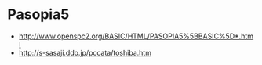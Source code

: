 # Pasopia5

* http://www.openspc2.org/BASIC/HTML/PASOPIA5%5BBASIC%5D*.html
* http://s-sasaji.ddo.jp/pccata/toshiba.htm


